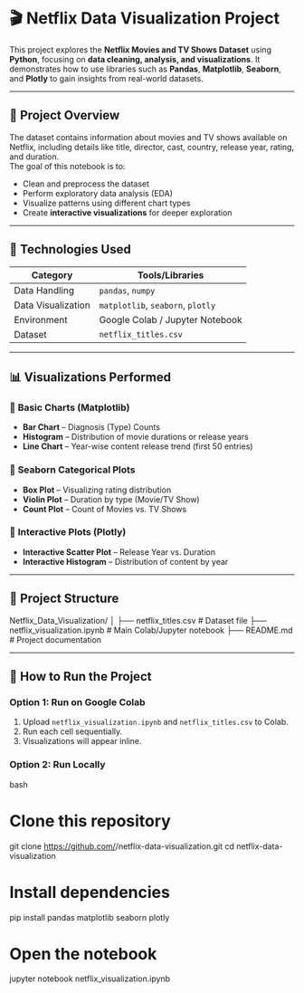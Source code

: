 # 🎬 Netflix Data Visualization Project

This project explores the **Netflix Movies and TV Shows Dataset** using **Python**, focusing on **data cleaning, analysis, and visualizations**. It demonstrates how to use libraries such as **Pandas**, **Matplotlib**, **Seaborn**, and **Plotly** to gain insights from real-world datasets.

---

## 📘 Project Overview

The dataset contains information about movies and TV shows available on Netflix, including details like title, director, cast, country, release year, rating, and duration.  
The goal of this notebook is to:
- Clean and preprocess the dataset  
- Perform exploratory data analysis (EDA)  
- Visualize patterns using different chart types  
- Create **interactive visualizations** for deeper exploration  

---

## 🧰 Technologies Used

| Category | Tools/Libraries |
|-----------|----------------|
| Data Handling | `pandas`, `numpy` |
| Data Visualization | `matplotlib`, `seaborn`, `plotly` |
| Environment | Google Colab / Jupyter Notebook |
| Dataset | `netflix_titles.csv` |

---

## 📊 Visualizations Performed

### 🔹 **Basic Charts (Matplotlib)**
- **Bar Chart** – Diagnosis (Type) Counts  
- **Histogram** – Distribution of movie durations or release years  
- **Line Chart** – Year-wise content release trend (first 50 entries)

### 🔹 **Seaborn Categorical Plots**
- **Box Plot** – Visualizing rating distribution  
- **Violin Plot** – Duration by type (Movie/TV Show)  
- **Count Plot** – Count of Movies vs. TV Shows  

### 🔹 **Interactive Plots (Plotly)**
- **Interactive Scatter Plot** – Release Year vs. Duration  
- **Interactive Histogram** – Distribution of content by year  

---

## 📂 Project Structure

Netflix_Data_Visualization/
│
├── netflix_titles.csv # Dataset file
├── netflix_visualization.ipynb # Main Colab/Jupyter notebook
├── README.md # Project documentation

---

## 🚀 How to Run the Project

### Option 1: Run on **Google Colab**
1. Upload `netflix_visualization.ipynb` and `netflix_titles.csv` to Colab.
2. Run each cell sequentially.
3. Visualizations will appear inline.

### Option 2: Run Locally
bash
# Clone this repository
git clone https://github.com/<your-username>/netflix-data-visualization.git
cd netflix-data-visualization

# Install dependencies
pip install pandas matplotlib seaborn plotly

# Open the notebook
jupyter notebook netflix_visualization.ipynb
